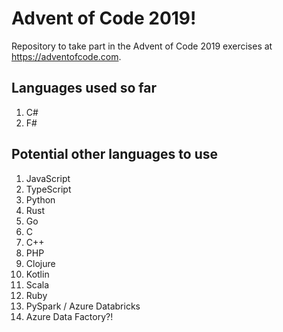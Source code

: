 # Advent of Code 2019!

Repository to take part in the Advent of Code 2019 exercises at https://adventofcode.com.

## Languages used so far

1. C#
1. F#

## Potential other languages to use

1. JavaScript
1. TypeScript
1. Python
1. Rust
1. Go
1. C
1. C++
1. PHP
1. Clojure
1. Kotlin
1. Scala
1. Ruby
1. PySpark / Azure Databricks
1. Azure Data Factory?!
